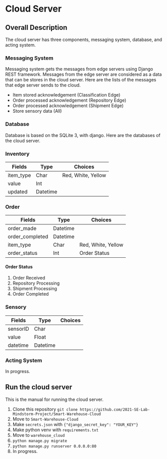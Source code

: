 # Cloud Server
## Overall Description
The cloud server has three components, messaging system, database, and acting system.

### Messaging System
Messaging system gets the messages from edge servers using Django REST framework.
Messages from the edge server are considered as a data that can be stores in the cloud server.
Here are the lists of the messages that edge server sends to the cloud.

* Item stored acknowledgement (Classification Edge)
* Order processed acknowledgement (Repository Edge)
* Order processed acknowledgement (Shipment Edge)
* Store sensory data (All)

### Database
Database is based on the SQLite 3, with django. Here are the databases of the cloud server.
### Inventory
|Fields|Type|Choices|
|-------|-----|-----|
|item_type|Char|Red, White, Yellow|
|value|Int||
|updated|Datetime||

### Order
|Fields|Type|Choices|
|-------|-----|-----|
|order_made|Datetime||
|order_completed|Datetime||
|item_type|Char|Red, White, Yellow|
|order_status|Int|Order Status|

#### Order Status
1. Order Received
2. Repository Processing
3. Shipment Processing
4. Order Completed

### Sensory
|Fields|Type|Choices|
|-------|-----|-----|
|sensorID|Char||
|value|Float||
|datetime|Datetime||

### Acting System
In progress.

## Run the cloud server
This is the manual for running the cloud server.
1. Clone this repository `git clone https://github.com/2021-SE-Lab-Mindstorm-Project/Smart-Warehouse-Cloud`
2. Move to `Smart-Warehouse-Cloud`
3. Make `secrets.json` with `{"django_secret_key": "YOUR_KEY"}`
4. Make python venv with `requirements.txt`
5. Move to `warehouse_cloud`
6. `python manage.py migrate`
7. `python manage.py runserver 0.0.0.0:80`
8. In progress.
